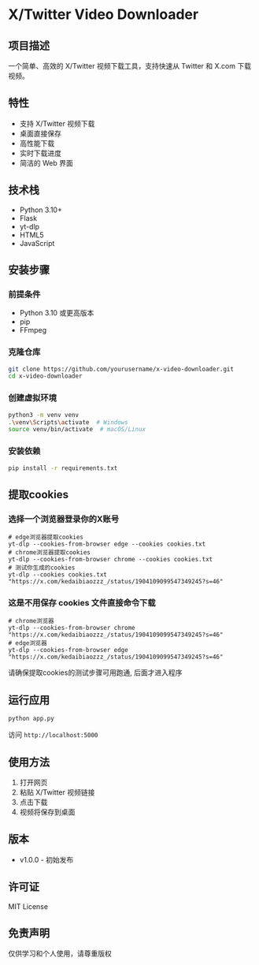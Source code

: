 # X/Twitter Video Downloader

## 项目描述
一个简单、高效的 X/Twitter 视频下载工具，支持快速从 Twitter 和 X.com 下载视频。

## 特性
- 支持 X/Twitter 视频下载
- 桌面直接保存
- 高性能下载
- 实时下载进度
- 简洁的 Web 界面

## 技术栈
- Python 3.10+
- Flask
- yt-dlp
- HTML5
- JavaScript

## 安装步骤

### 前提条件
- Python 3.10 或更高版本
- pip
- FFmpeg

### 克隆仓库
```bash
git clone https://github.com/yourusername/x-video-downloader.git
cd x-video-downloader
```

### 创建虚拟环境
```bash
python3 -m venv venv
.\venv\Scripts\activate  # Windows
source venv/bin/activate  # macOS/Linux
```

### 安装依赖
```bash
pip install -r requirements.txt
```

## 提取cookies
### 选择一个浏览器登录你的X账号
```shell
# edge浏览器提取cookies
yt-dlp --cookies-from-browser edge --cookies cookies.txt
# chrome浏览器提取cookies
yt-dlp --cookies-from-browser chrome --cookies cookies.txt
# 测试你生成的cookies
yt-dlp --cookies cookies.txt "https://x.com/kedaibiaozzz_/status/1904109099547349245?s=46"
```

### 这是不用保存 cookies 文件直接命令下载
```shell
# chrome浏览器
yt-dlp --cookies-from-browser chrome "https://x.com/kedaibiaozzz_/status/1904109099547349245?s=46"
# edge浏览器
yt-dlp --cookies-from-browser edge "https://x.com/kedaibiaozzz_/status/1904109099547349245?s=46"
```

请确保提取cookies的测试步骤可用跑通, 后面才进入程序

## 运行应用
```bash
python app.py
```

访问 `http://localhost:5000`

## 使用方法
1. 打开网页
2. 粘贴 X/Twitter 视频链接
3. 点击下载
4. 视频将保存到桌面

## 版本
- v1.0.0 - 初始发布

## 许可证
MIT License

## 免责声明
仅供学习和个人使用，请尊重版权
